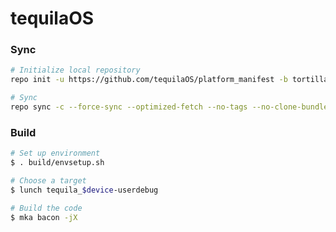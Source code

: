 # tequilaOS

### Sync ###

```bash
# Initialize local repository
repo init -u https://github.com/tequilaOS/platform_manifest -b tortilla

# Sync
repo sync -c --force-sync --optimized-fetch --no-tags --no-clone-bundle --prune -j$(nproc --all)
```

### Build ###

```bash
# Set up environment
$ . build/envsetup.sh

# Choose a target
$ lunch tequila_$device-userdebug

# Build the code
$ mka bacon -jX
```
